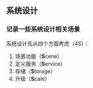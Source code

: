 ## 系统设计

### 记录一些系统设计相关场景

系统设计先从四个方面考虑（4S）：

1. 场景功能（**S**cene）
2. 定义服务（**S**ervice）
3. 存储（**S**torage）
4. 升级（**S**cale）

